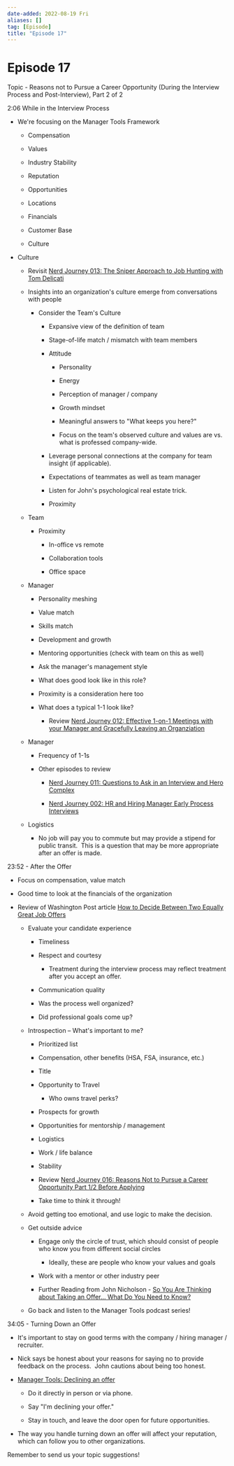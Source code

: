 ```yaml
---
date-added: 2022-08-19 Fri
aliases: []
tag: [Episode]
title: "Episode 17"
---
```


# Episode 17

Topic - Reasons not to Pursue a Career Opportunity (During the Interview Process and Post-Interview), Part 2 of 2 

2:06 While in the Interview Process 

-   We're focusing on the Manager Tools Framework 
    
    -   Compensation 
        
    -   Values 
        
    -   Industry Stability 
        
    -   Reputation 
        
    -   Opportunities 
        
    -   Locations 
        
    -   Financials 
        
    -   Customer Base 
        
    -   Culture 
        
-   Culture 
    
    -   Revisit [Nerd Journey 013: The Sniper Approach to Job Hunting with Tom Delicati](http://nerd-journey.com/nerd-journey-013-the-sniper-approach-to-job-hunting-with-tom-delicati/) 
        
    -   Insights into an organization's culture emerge from conversations with people 
        
        -   Consider the Team's Culture 
            
            -   Expansive view of the definition of team 
                
            -   Stage-of-life match / mismatch with team members  
                
            -   Attitude 
                
                -   Personality 
                    
                -   Energy 
                    
                -   Perception of manager / company 
                    
                -   Growth mindset 
                    
                -   Meaningful answers to "What keeps you here?" 
                    
                -   Focus on the team's observed culture and values are vs. what is professed company-wide.   
                    
            -   Leverage personal connections at the company for team insight (if applicable). 
                
            -   Expectations of teammates as well as team manager 
                
            -   Listen for John's psychological real estate trick. 
                
            -   Proximity 
                
    -   Team 
        
        -   Proximity 
            
            -   In-office vs remote 
                
            -   Collaboration tools 
                
            -   Office space 
                
    -   Manager 
        
        -   Personality meshing 
            
        -   Value match 
            
        -   Skills match 
            
        -   Development and growth 
            
        -   Mentoring opportunities (check with team on this as well) 
            
        -   Ask the manager's management style 
            
        -   What does good look like in this role? 
            
        -   Proximity is a consideration here too 
            
        -   What does a typical 1-1 look like? 
            
            -   Review [Nerd Journey 012: Effective 1-on-1 Meetings with your Manager and Gracefully Leaving an Organziation](http://nerd-journey.com/nerd-journey-012-effective-1-on-1-meetings-with-your-manager-and-gracefully-leaving-an-organziation/) 
                
    -   Manager 
        
        -   Frequency of 1-1s 
            
        -   Other episodes to review 
            
            -   [Nerd Journey 011: Questions to Ask in an Interview and Hero Complex](http://nerd-journey.com/nerd-journey-011-questions-to-ask-in-an-interview-and-hero-complex/) 
                
            -   [Nerd Journey 002: HR and Hiring Manager Early Process Interviews](http://nerd-journey.com/nerd-journey-002-hr-and-hiring-manager-early-process-interviews/) 
                
    -   Logistics 
        
        -   No job will pay you to commute but may provide a stipend for public transit.  This is a question that may be more appropriate after an offer is made. 
            

23:52 - After the Offer 

-   Focus on compensation, value match 
    
-   Good time to look at the financials of the organization 
    
-   Review of Washington Post article [How to Decide Between Two Equally Great Job Offers](https://jobs.washingtonpost.com/article/how-to-decide-between-two-equally-great-job-offers/) 
    
    -   Evaluate your candidate experience  
        
        -   Timeliness 
            
        -   Respect and courtesy 
            
            -   Treatment during the interview process may reflect treatment after you accept an offer. 
                
        -   Communication quality 
            
        -   Was the process well organized? 
            
        -   Did professional goals come up? 
            
    -   Introspection – What's important to me? 
        
        -   Prioritized list 
            
        -   Compensation, other benefits (HSA, FSA, insurance, etc.) 
            
        -   Title 
            
        -   Opportunity to Travel 
            
            -   Who owns travel perks? 
                
        -   Prospects for growth 
            
        -   Opportunities for mentorship / management 
            
        -   Logistics 
            
        -   Work / life balance 
            
        -   Stability 
            
        -   Review [Nerd Journey 016: Reasons Not to Pursue a Career Opportunity Part 1/2 Before Applying](http://nerd-journey.com/nerd-journey-016-reasons-not-to-pursue-a-career-opportunity-1-before-applying/) 
            
        -   Take time to think it through! 
            
    -   Avoid getting too emotional, and use logic to make the decision. 
        
    -   Get outside advice 
        
        -   Engage only the circle of trust, which should consist of people who know you from different social circles 
            
            -   Ideally, these are people who know your values and goals 
                
        -   Work with a mentor or other industry peer 
            
        -   Further Reading from John Nicholson - [So You Are Thinking about Taking an Offer… What Do You Need to Know?](http://thenicholson.com/thinking-taking-offer-need-know/) 
            
    -   Go back and listen to the Manager Tools podcast series! 
        

34:05 - Turning Down an Offer 

-   It's important to stay on good terms with the company / hiring manager / recruiter. 
    
-   Nick says be honest about your reasons for saying no to provide feedback on the process.  John cautions about being too honest. 
    
-   [Manager Tools: Declining an offer](https://www.manager-tools.com/2012/01/declining-offer) 
    
    -   Do it directly in person or via phone. 
        
    -   Say "I'm declining your offer." 
        
    -   Stay in touch, and leave the door open for future opportunities. 
        
-   The way you handle turning down an offer will affect your reputation, which can follow you to other organizations. 
    

Remember to send us your topic suggestions!